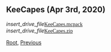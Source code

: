 ## KeeCapes (Apr 3rd, 2020)
<div class="filedownload"><i class="material-icons">insert_drive_file</i><a href="./upload/KeeCapes.mcpack" style="font-family: Mojangles">KeeCapes.mcpack</a></div>
<div class="filedownload"><i class="material-icons">insert_drive_file</i><a href="./upload/KeeCapes.zip" style="font-family: Mojangles">KeeCapes.zip</a></div>

[Root](/), [Previous](../)
<head><style>blockquote>h5 { line-height:0!important } </style></head>

